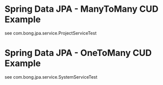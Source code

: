 # Spring Data JPA - ManyToMany CUD Example

see com.bong.jpa.service.ProjectServiceTest

# Spring Data JPA - OneToMany CUD Example

see com.bong.jpa.service.SystemServiceTest
